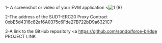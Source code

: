 1- A screenshot or video of your EVM application
<![1 (8)](https://user-images.githubusercontent.com/85587569/128947303-91083470-796e-4f7d-8901-1bfdb86a6a5f.png)


2-The address of the SUDT-ERC20 Proxy Contract
0xbE5d4316c82af6A0375c6Fde27B722bD9a6321C7

3-A link to the GitHub repository
<a  https://github.com/sondq/force-bridge PROJECT LINK
